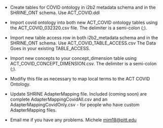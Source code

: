* Create tables for COVID ontology in i2b2 metadata schema and in the SHRINE_ONT schema. Use ACT_COVID.ddl
* Import covid ontology into both new ACT_COVID ontology tables using the ACT_COVID_032320.csv file. The delimiter is a semi-colon (;). 
* Import new table access row in both i2b2_metadata schema and in the SHRINE_ONT schema. Use ACT_COVID_TABLE_ACCESS.csv The Data Goes in your existing TABLE_ACCESS.
* Import new concepts to your concept_dimension table using ACT_COVID_CONCEPT_DIMENSION.csv. The delimiter is a semi-colon (;). 
* Modifiy this file as necessary to map local terms to the ACT COVID Ontology.
* Update SHRINE AdapterMapping file. Included (coming soon) are complete AdapterMappingCovidAll.csv 
and an AdapterMappingCovidOnly.csv - for people who have custom AdapterMapping files.

* Email me if you have any problems. Michele mim18@pitt.edu
